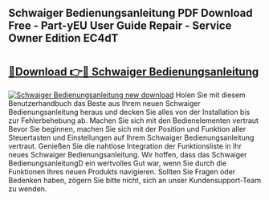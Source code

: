 ## Schwaiger Bedienungsanleitung PDF Download Free - Part-yEU User Guide Repair - Service Owner Edition EC4dT

# <h2><a href="http://df5c49j.blite.top/?on=Schwaiger+Bedienungsanleitung">🔗Download 👉🔴 Schwaiger Bedienungsanleitung</a></h2>

[![Schwaiger Bedienungsanleitung new download](https://i.imgur.com/lujVjoI.png)](http://df5c49j.blite.top/?on=Schwaiger+Bedienungsanleitung)
Holen Sie mit diesem Benutzerhandbuch das Beste aus Ihrem neuen Schwaiger Bedienungsanleitung heraus und decken Sie alles von der Installation bis zur Fehlerbehebung ab. Machen Sie sich mit den Bedienelementen vertraut Bevor Sie beginnen, machen Sie sich mit der Position und Funktion aller Steuertasten und Einstellungen auf Ihrem Schwaiger Bedienungsanleitung vertraut. Genießen Sie die nahtlose Integration der Funktionsliste in Ihr neues Schwaiger Bedienungsanleitung. Wir hoffen, dass das Schwaiger BedienungsanleitungD ein wertvolles Gut war, wenn Sie durch die Funktionen Ihres neuen Produkts navigieren. Sollten Sie Fragen oder Bedenken haben, zögern Sie bitte nicht, sich an unser Kundensupport-Team zu wenden.
